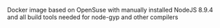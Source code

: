 Docker image based on OpenSuse with manually installed NodeJS 8.9.4 and all build tools needed for node-gyp and other compilers